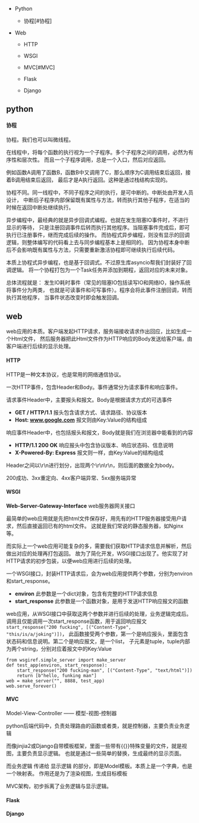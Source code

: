 * Python

    * 协程[#协程]

* Web

    * HTTP
    
    * WSGI

    * MVC[#MVC]
    
    * Flask
    
    * Django
    



## python
#### 协程
协程。我们也可以叫微线程。

在线程中，将每个函数的执行视为一个子程序。多个子程序之间的调用，必然为有序性和层次性。
而且一个子程序调用，总是一个入口，然后对应返回。

例如函数A调用了函数B，函数B中又调用了C，那么顺序为C调用结束后返回，接着B调用结束后返回，
最后才是A执行返回。这种是通过栈结构实现的。

协程不同。同一线程中，不同子程序之间的执行，是可中断的。中断处由开发人员设计，
中断后子程序内部保留既有属性与方法，转而执行其他子程序，在适当的时候在返回中断处继续执行。

异步编程中，最经典的就是异步回调式编程。也就在发生阻塞IO事件时，不进行显示的等待，
只是注册回调事件后转而执行其他程序。当阻塞事件完成后，即可执行已注册事件，继而完成后续的操作。
而协程式异步编程，则没有显示的回调逻辑，则整体编写的代码看上去与同步编程基本上是相同的。
因为协程本身中断后不会影响既有属性与方法，只需要重新激活协程即可继续执行后续代码。

本质上协程式异步编程，也是基于回调式。不过原生库asyncio帮我们封装好了回调逻辑。
将一个协程打包为一个Task任务并添加到期程，返回对应的未来对象。

总体流程就是：
发生IO耗时事件（常见的阻塞IO包括读写IO和网络IO，操作系统将事件分为两类，
也就是可读事件和可写事件）。程序会将此事件注册回调，转而执行其他程序，
当事件状态改变时即会触发回调。



## web
web应用的本质。客户端发起HTTP请求，服务端接收请求作出回应，比如生成一个Html文件，
然后服务器把此Html文件作为HTTP响应的Body发送给客户端，由客户端进行后续的显示处理。

#### HTTP
HTTP是一种文本协议，也是常用的网络通信协议。

一次HTTP事件，包含Header和Body。事件通常分为请求事件和响应事件。

请求事件Header中，主要报头和报文。Body是根据请求方式的可选事件
* **GET / HTTP/1.1** 报头包含请求方式、请求路径、协议版本
* **Host: www.google.com** 报文则由Key:Value的结构组成

响应事件Header中，也包括报头和报文，Body就是我们在浏览器中能看到的内容
* **HTTP/1.1 200 OK** 响应报头中包含协议版本、响应状态码、信息说明
* **X-Powered-By: Express** 报文则一样，由Key:Value的结构组成

Header之间以\r\n进行划分，出现两个\r\n\r\n，则后面的数据全为body。

200成功、3xx重定向、4xx客户端异常、5xx服务端异常


#### WSGI
**Web-Server-Gateway-Interface** web服务器网关接口

最简单的web应用就是先把html文件保存好，用先有的HTTP服务器接受用户请求，然后直接返回已有的html文件。
这就是我们常说的静态服务器，如Nginx等。

而实际上一个web应用可能复杂的多，需要我们获取HTTP请求信息并解析，然后做出对应的处理再打包返回。
故为了简化开发，WSGI接口出现了。他实现了对HTTP请求的初步包装，以便web应用进行后续的处理。

一个WSGI接口，封装HTTP请求后，会为web应用提供两个参数，分别为environ和start_response。
* **environ** 此参数是一个dict对象，包含有完整的HTTP请求信息
* **start_response** 此参数是一个函数对象，是用于发送HTTP响应报文的函数

web应用，从WSGI接口中获取这两个参数并进行后续的处理，业务逻辑完成后。
调用且仅能调用一次start_response函数，用于返回响应报文
```start_response("200 fucking", [("Content-Type", "this/is/a/joking")])```，
此函数接受两个参数，第一个是响应报头，里面包含状态码和信息说明。第二个是响应报文，是一个list，
子元素是tuple，tuple内部为两个string，分别对应着报文中的Key:Value
```
from wsgiref.simple_server import make_server
def test_app(environ, start_response):
    start_response("200 fucking-man", [("Content-Type", "text/html")])
    return [b"hello, funking man"]
web = make_server("", 8888, test_app)
web.serve_forever()
```



#### MVC
Model-View-Controller —— 模型-视图-控制器

python后端代码中，负责处理路由的函数或者类，就是控制器，主要负责业务逻辑

而像jinjia2或Django自带模板框架，里面一些带有{{}}特殊变量的文件，就是视图，主要负责显示逻辑。
也就是通过一些简单的替换，生成最终的显示页面。

而业务逻辑 传递给 显示逻辑 的部分，即是Model模板。本质上是一个字典，也是一个映射表。
作用还是为了渲染视图，生成目标模板

MVC架构，初步拆离了业务逻辑与显示逻辑。

#### Flask

#### Django


